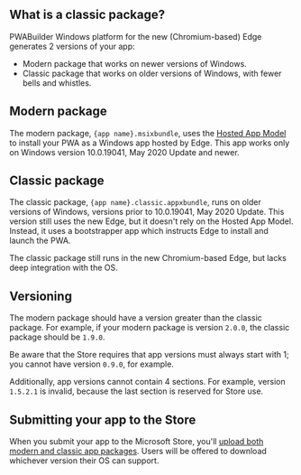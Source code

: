 ## What is a classic package?

PWABuilder Windows platform for the new (Chromium-based) Edge generates 2 versions of your app: 

- Modern package that works on newer versions of Windows.
- Classic package that works on older versions of Windows, with fewer bells and whistles.

## Modern package

The modern package, `{app name}.msixbundle`, uses the [Hosted App Model](https://blogs.windows.com/windowsdeveloper/2020/03/19/hosted-app-model/) to install your PWA as a Windows app hosted by Edge. This app works only on Windows version 10.0.19041, May 2020 Update and newer. 

## Classic package

The classic package, `{app name}.classic.appxbundle`, runs on older versions of Windows, versions prior to 10.0.19041, May 2020 Update. This version still uses the new Edge, but it doesn't rely on the Hosted App Model. Instead, it uses a bootstrapper app which instructs Edge to install and launch the PWA.

The classic package still runs in the new Chromium-based Edge, but lacks deep integration with the OS.

## Versioning

The modern package should have a version greater than the classic package. For example, if your modern package is version `2.0.0`, the classic package should be `1.9.0`. 

Be aware that the Store requires that app versions must always start with 1; you cannot have version `0.9.0`, for example. 

Additionally, app versions cannot contain 4 sections. For example, version `1.5.2.1` is invalid, because the last section is reserved for Store use.

## Submitting your app to the Store

When you submit your app to the Microsoft Store, you'll [upload both modern and classic app packages](https://github.com/pwa-builder/pwabuilder-windows-chromium-docs/blob/master/publish-new-app.md#add-packages). Users will be offered to download whichever version their OS can support.